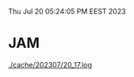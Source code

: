 Thu Jul 20 05:24:05 PM EEST 2023
# JAM
<a href='./cache/202307/20_17.log'>./cache/202307/20_17.log</a>
